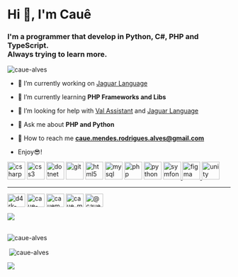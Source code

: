 <h1>Hi 👋, I'm Cauê</h1>
<h3>I'm a programmer that develop in Python, C#, PHP and TypeScript.<br> Always trying to learn more.
</h3>

<p align="left"> <img src="https://komarev.com/ghpvc/?username=caue-alves&color=blueviolet" alt="caue-alves" /> </p>

- 🔭 I’m currently working on [Jaguar Language](https://github.com/caue-alves/Linguagem-Jaguar)

- 🌱 I’m currently learning **PHP Frameworks and Libs**

- 🤝 I’m looking for help with [Val Assistant](https://github.com/Val-Assistant/Val-Core) and [Jaguar Language](https://github.com/caue-alves/Linguagem-Jaguar)

- 💬 Ask me about **PHP and Python**

- 📮 How to reach me **caue.mendes.rodrigues.alves@gmail.com**

- Enjoy😎!





<p align="left"><img src="https://devicons.github.io/devicon/devicon.git/icons/csharp/csharp-original.svg" alt="csharp" width="40" height="40"/> <img src="https://devicons.github.io/devicon/devicon.git/icons/css3/css3-original-wordmark.svg" alt="css3" width="40" height="40"/> <img src="https://devicons.github.io/devicon/devicon.git/icons/dot-net/dot-net-original-wordmark.svg" alt="dotnet" width="40" height="40"/> <img src="https://www.vectorlogo.zone/logos/git-scm/git-scm-icon.svg" alt="git" width="40" height="40"/> <img src="https://devicons.github.io/devicon/devicon.git/icons/html5/html5-original-wordmark.svg" alt="html5" width="40" height="40"/> <img src="https://devicons.github.io/devicon/devicon.git/icons/mysql/mysql-original-wordmark.svg" alt="mysql" width="40" height="40"/> <img src="https://devicons.github.io/devicon/devicon.git/icons/php/php-original.svg" alt="php" width="40" height="40"/> <img src="https://devicons.github.io/devicon/devicon.git/icons/python/python-original.svg" alt="python" width="40" height="40"/> <img src="https://symfony.com/logos/symfony_black_03.svg" alt="symfony" width="40" height="40"/><a href="https://www.figma.com/" target="_blank"> <img src="https://www.vectorlogo.zone/logos/figma/figma-icon.svg" alt="figma" width="40" height="40"/>
  <a href="https://unity.com/" target="_blank"> <img src="https://www.vectorlogo.zone/logos/unity3d/unity3d-icon.svg" alt="unity" width="40" height="40"/> </a></p>

---------------------------------------------------------------------------------------------------------------------

<p align="left">
  <per>
<a href="https://codepen.io/d4rk-pixel" target="blank"><img align="center" src="https://cdn.jsdelivr.net/npm/simple-icons@3.0.1/icons/codepen.svg" alt="d4rk-pixel" height="30" width="40" /></a>
<a href="https://dribbble.com/caue-alves" target="blank"><img align="center" src="https://cdn.jsdelivr.net/npm/simple-icons@3.0.1/icons/dribbble.svg" alt="caue-alves" height="30" width="40" /></a>
<a href="https://www.behance.net/cauemendes" target="blank"><img align="center" src="https://cdn.jsdelivr.net/npm/simple-icons@3.0.1/icons/behance.svg" alt="cauemendes" height="30" width="40" /></a>
<a href="https://www.hackerrank.com/caue_mendes_rod1" target="blank"><img align="center" src="https://cdn.jsdelivr.net/npm/simple-icons@3.0.1/icons/hackerrank.svg" alt="caue_mendes_rod1" height="30" width="40" /></a>
    <a href="https://medium.com/@caue.mendes.rodrigues.alves" target="blank"><img align="center" src="https://cdn.jsdelivr.net/npm/simple-icons@3.0.1/icons/medium.svg" alt="@caue.mendes.rodrigues.alves" height="30" width="40" /></a>
</p>

<img src="https://github-profile-trophy.vercel.app/?username=caue-alves&theme=dracula&column=7&margin-w=15&margin-h=15 (https://github.com/ryo-ma/github-profile-trophy)">

<p>
<br><img align="center" src="https://github-readme-stats.vercel.app/api/top-langs/?username=caue-alves&layout=compact" alt="caue-alves" /></p>



<p>&nbsp;<img align="center" src="https://github-readme-stats.vercel.app/api?username=caue-alves&show_icons=true&count_private=true" alt="caue-alves" /></p>

<img src="https://github-readme-stats.vercel.app/api/wakatime?username=caue_alves">
